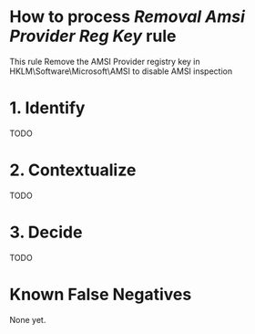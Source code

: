 # How to process *Removal Amsi Provider Reg Key* rule
This rule Remove the AMSI Provider registry key in HKLM\Software\Microsoft\AMSI to disable AMSI inspection

# 1. Identify
TODO

# 2. Contextualize
TODO

# 3. Decide
TODO

# Known False Negatives
None yet.
